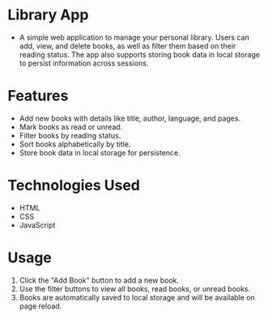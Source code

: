 # Library App
- A simple web application to manage your personal library. Users can add, view, and delete books, as well as filter them based on their reading status. The app also supports storing book data in local storage to persist information across sessions.

# Features
- Add new books with details like title, author, language, and pages.
- Mark books as read or unread.
- Filter books by reading status.
- Sort books alphabetically by title.
- Store book data in local storage for persistence.

# Technologies Used
- HTML
- CSS
- JavaScript

# Usage
1. Click the "Add Book" button to add a new book.
2. Use the filter buttons to view all books, read books, or unread books.
3. Books are automatically saved to local storage and will be available on page reload.
